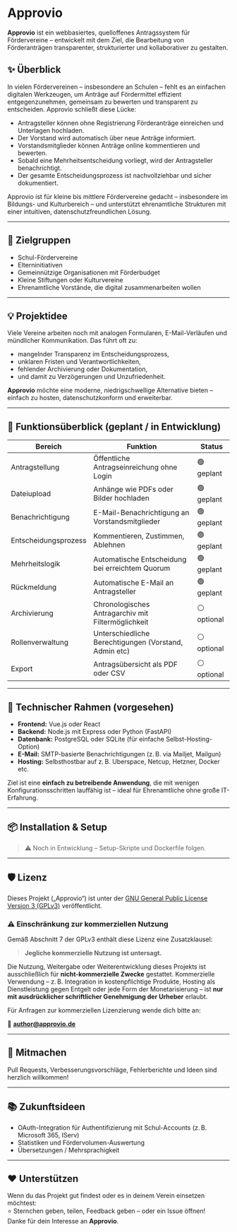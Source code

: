# Approvio

**Approvio** ist ein webbasiertes, quelloffenes Antragssystem für Fördervereine – entwickelt mit dem Ziel, die Bearbeitung von Förderanträgen transparenter, strukturierter und kollaborativer zu gestalten.

## ✨ Überblick

In vielen Fördervereinen – insbesondere an Schulen – fehlt es an einfachen digitalen Werkzeugen, um Anträge auf Fördermittel effizient entgegenzunehmen, gemeinsam zu bewerten und transparent zu entscheiden. Approvio schließt diese Lücke:

- Antragsteller können ohne Registrierung Förderanträge einreichen und Unterlagen hochladen.
- Der Vorstand wird automatisch über neue Anträge informiert.
- Vorstandsmitglieder können Anträge online kommentieren und bewerten.
- Sobald eine Mehrheitsentscheidung vorliegt, wird der Antragsteller benachrichtigt.
- Der gesamte Entscheidungsprozess ist nachvollziehbar und sicher dokumentiert.

Approvio ist für kleine bis mittlere Fördervereine gedacht – insbesondere im Bildungs- und Kulturbereich – und unterstützt ehrenamtliche Strukturen mit einer intuitiven, datenschutzfreundlichen Lösung.

---

## 🎯 Zielgruppen

- Schul-Fördervereine
- Elterninitiativen
- Gemeinnützige Organisationen mit Förderbudget
- Kleine Stiftungen oder Kulturvereine
- Ehrenamtliche Vorstände, die digital zusammenarbeiten wollen

---

## 💡 Projektidee

Viele Vereine arbeiten noch mit analogen Formularen, E-Mail-Verläufen und mündlicher Kommunikation. Das führt oft zu:

- mangelnder Transparenz im Entscheidungsprozess,
- unklaren Fristen und Verantwortlichkeiten,
- fehlender Archivierung oder Dokumentation,
- und damit zu Verzögerungen und Unzufriedenheit.

**Approvio** möchte eine moderne, niedrigschwellige Alternative bieten – einfach zu hosten, datenschutzkonform und erweiterbar.

---

## 🧩 Funktionsüberblick (geplant / in Entwicklung)

| Bereich              | Funktion                                              | Status     |
|----------------------|--------------------------------------------------------|------------|
| Antragstellung       | Öffentliche Antragseinreichung ohne Login             | 🟢 geplant |
| Dateiupload          | Anhänge wie PDFs oder Bilder hochladen                | 🟢 geplant |
| Benachrichtigung     | E-Mail-Benachrichtigung an Vorstandsmitglieder        | 🟢 geplant |
| Entscheidungsprozess | Kommentieren, Zustimmen, Ablehnen                     | 🟢 geplant |
| Mehrheitslogik       | Automatische Entscheidung bei erreichtem Quorum       | 🟢 geplant |
| Rückmeldung          | Automatische E-Mail an Antragsteller                  | 🟢 geplant |
| Archivierung         | Chronologisches Antragarchiv mit Filtermöglichkeit    | ⚪ optional |
| Rollenverwaltung     | Unterschiedliche Berechtigungen (Vorstand, Admin etc) | ⚪ optional |
| Export               | Antragsübersicht als PDF oder CSV                     | ⚪ optional |

---

## 🚀 Technischer Rahmen (vorgesehen)

- **Frontend:** Vue.js oder React
- **Backend:** Node.js mit Express oder Python (FastAPI)
- **Datenbank:** PostgreSQL oder SQLite (für einfache Selbst-Hosting-Option)
- **E-Mail:** SMTP-basierte Benachrichtigungen (z. B. via Mailjet, Mailgun)
- **Hosting:** Selbsthostbar auf z. B. Uberspace, Netcup, Hetzner, Docker etc.

Ziel ist eine **einfach zu betreibende Anwendung**, die mit wenigen Konfigurationsschritten lauffähig ist – ideal für Ehrenamtliche ohne große IT-Erfahrung.

---

## 📦 Installation & Setup

> ⚠️ Noch in Entwicklung – Setup-Skripte und Dockerfile folgen.

---

## 🛡️ Lizenz

Dieses Projekt („Approvio“) ist unter der [GNU General Public License Version 3 (GPLv3)](https://www.gnu.org/licenses/gpl-3.0.de.html) veröffentlicht.

### ⚠️ **Einschränkung zur kommerziellen Nutzung**

Gemäß Abschnitt 7 der GPLv3 enthält diese Lizenz eine Zusatzklausel:

> **Jegliche kommerzielle Nutzung ist untersagt.**

Die Nutzung, Weitergabe oder Weiterentwicklung dieses Projekts ist ausschließlich für **nicht-kommerzielle Zwecke** gestattet. Kommerzielle Verwendung – z. B. Integration in kostenpflichtige Produkte, Hosting als Dienstleistung gegen Entgelt oder jede Form der Monetarisierung – ist **nur mit ausdrücklicher schriftlicher Genehmigung der Urheber** erlaubt.

Für Anfragen zur kommerziellen Lizenzierung wende dich bitte an:

📧 **author@approvio.de**

---

## 👥 Mitmachen

Pull Requests, Verbesserungsvorschläge, Fehlerberichte und Ideen sind herzlich willkommen!

---

## 📚 Zukunftsideen

- OAuth-Integration für Authentifizierung mit Schul-Accounts (z. B. Microsoft 365, IServ)
- Statistiken und Fördervolumen-Auswertung
- Übersetzungen / Mehrsprachigkeit

---

## ❤️ Unterstützen

Wenn du das Projekt gut findest oder es in deinem Verein einsetzen möchtest:  
⭐️ Sternchen geben, teilen, Feedback geben – oder ein Issue öffnen!  
Danke für dein Interesse an **Approvio**.

